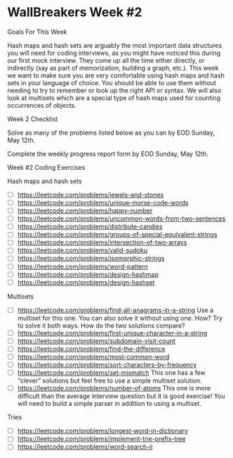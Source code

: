# WallBreakers Week #2

Goals For This Week

Hash maps and hash sets are arguably the most important data structures you will need for coding interviews, as you might have noticed this during our first mock interview. They come up all the time either directly, or indirectly (say as part of memorization, building a graph, etc.). This week we want to make sure you are very comfortable using hash maps and hash sets in your language of choice. You should be able to use them without needing to try to remember or look up the right API or syntax. We will also look at multisets which are a special type of hash maps used for counting occurrences of objects.

Week 2 Checklist

Solve as many of the problems listed below as you can by EOD Sunday, May 12th.

Complete the weekly progress report form by EOD Sunday, May 12th.

Week #2 Coding Exercises

Hash maps and hash sets
- [ ] https://leetcode.com/problems/jewels-and-stones
- [ ] https://leetcode.com/problems/unique-morse-code-words
- [ ] https://leetcode.com/problems/happy-number
- [ ] https://leetcode.com/problems/uncommon-words-from-two-sentences
- [ ] https://leetcode.com/problems/distribute-candies
- [ ] https://leetcode.com/problems/groups-of-special-equivalent-strings
- [ ] https://leetcode.com/problems/intersection-of-two-arrays
- [ ] https://leetcode.com/problems/valid-sudoku
- [ ] https://leetcode.com/problems/isomorphic-strings
- [ ] https://leetcode.com/problems/word-pattern
- [ ] https://leetcode.com/problems/design-hashmap
- [ ] https://leetcode.com/problems/design-hashset

Multisets
- [ ] https://leetcode.com/problems/find-all-anagrams-in-a-string
Use a multiset for this one. You can also solve it without using one. How? Try to solve it both ways. How do the two solutions compare?
- [ ] https://leetcode.com/problems/first-unique-character-in-a-string
- [ ] https://leetcode.com/problems/subdomain-visit-count
- [ ] https://leetcode.com/problems/find-the-difference
- [ ] https://leetcode.com/problems/most-common-word
- [ ] https://leetcode.com/problems/sort-characters-by-frequency
- [ ] https://leetcode.com/problems/set-mismatch
This one has a few “clever” solutions but feel free to use a simple multiset solution.
- [ ] https://leetcode.com/problems/number-of-atoms
This one is more difficult than the average interview question but it is good exercise! You will need to build a simple parser in addition to using a multiset.

Tries
- [ ] https://leetcode.com/problems/longest-word-in-dictionary
- [ ] https://leetcode.com/problems/implement-trie-prefix-tree
- [ ] https://leetcode.com/problems/word-search-ii
